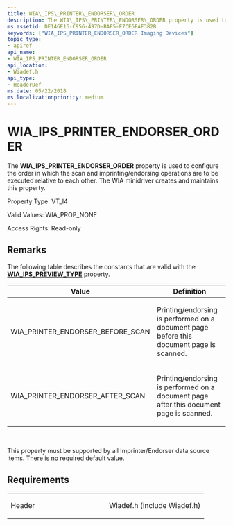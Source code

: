 ```yaml
---
title: WIA\_IPS\_PRINTER\_ENDORSER\_ORDER
description: The WIA\_IPS\_PRINTER\_ENDORSER\_ORDER property is used to configure the order in which the scan and imprinting/endorsing operations are to be executed relative to each other. The WIA minidriver creates and maintains this property.
ms.assetid: DE146E16-C956-497D-BAF5-F7CE6FAF382B
keywords: ["WIA_IPS_PRINTER_ENDORSER_ORDER Imaging Devices"]
topic_type:
- apiref
api_name:
- WIA_IPS_PRINTER_ENDORSER_ORDER
api_location:
- Wiadef.h
api_type:
- HeaderDef
ms.date: 05/22/2018
ms.localizationpriority: medium
---
```


# WIA\_IPS\_PRINTER\_ENDORSER\_ORDER


The **WIA\_IPS\_PRINTER\_ENDORSER\_ORDER** property is used to configure the order in which the scan and imprinting/endorsing operations are to be executed relative to each other. The WIA minidriver creates and maintains this property.




Property Type: VT\_I4

Valid Values: WIA\_PROP\_NONE

Access Rights: Read-only

Remarks
-------

The following table describes the constants that are valid with the [**WIA\_IPS\_PREVIEW\_TYPE**](wia-ips-preview-type.md) property.

<table>
<colgroup>
<col width="50%" />
<col width="50%" />
</colgroup>
<thead>
<tr class="header">
<th>Value</th>
<th>Definition</th>
</tr>
</thead>
<tbody>
<tr class="odd">
<td><p>WIA_PRINTER_ENDORSER_BEFORE_SCAN</p></td>
<td><p>Printing/endorsing is performed on a document page before this document page is scanned.</p></td>
</tr>
<tr class="even">
<td><p>WIA_PRINTER_ENDORSER_AFTER_SCAN</p></td>
<td><p>Printing/endorsing is performed on a document page after this document page is scanned.</p></td>
</tr>
</tbody>
</table>

 

This property must be supported by all Imprinter/Endorser data source items. There is no required default value.

Requirements
------------

<table>
<colgroup>
<col width="50%" />
<col width="50%" />
</colgroup>
<tbody>
<tr class="odd">
<td><p>Header</p></td>
<td>Wiadef.h (include Wiadef.h)</td>
</tr>
</tbody>
</table>

 

 





